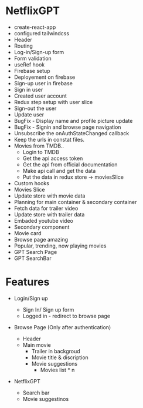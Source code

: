 # NetflixGPT

- create-react-app
- configured tailwindcss
- Header
- Routing
- Log-in/Sign-up form
- Form validation
- useRef hook
- Firebase setup
- Deployement on firebase
- Sign-up user in firebase
- Sign in user
- Created user account
- Redux step setup with user slice
- Sign-out the user
- Update user
- BugFix - Display name and profile picture update
- BugFix - Signin and browse page navigation
- Unsubscribe the onAuthStateChanged callback
- Keep the urls in constat files.
- Movies from TMDB..
    - Login to TMDB
    - Get the api access token
    - Get the api from official documentation
    - Make api call and get the data
    - Put the data in redux store -> moviesSlice
- Custom hooks
- Movies Slice
- Update store with movie data
- Planning for main container & secondary container
- Fetch data for trailer video
- Update store with trailer data
- Embaded youtube video
- Secondary component
- Movie card
- Browse page amazing
- Popular, trending, now playing movies
- GPT Search Page
- GPT SearchBar


# Features
- Login/Sign up
    - Sign In/ Sign up form
    - Logged in - redirect to browse page
- Browse Page (Only after authentication)
    - Header
    - Main movie
        - Trailer in backgroud
        - Movie title & discription
        - Movie suggestions
            - Movies list * n

- NetflixGPT
    - Search bar
    - Movie suggestinos